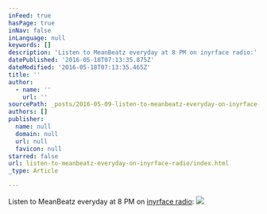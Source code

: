 ```yaml
---
inFeed: true
hasPage: true
inNav: false
inLanguage: null
keywords: []
description: 'Listen to MeanBeatz everyday at 8 PM on inyrface radio:'
datePublished: '2016-05-18T07:13:35.875Z'
dateModified: '2016-05-18T07:13:35.465Z'
title: ''
author:
  - name: ''
    url: ''
sourcePath: _posts/2016-05-09-listen-to-meanbeatz-everyday-on-inyrface-radio.md
authors: []
publisher:
  name: null
  domain: null
  url: null
  favicon: null
starred: false
url: listen-to-meanbeatz-everyday-on-inyrface-radio/index.html
_type: Article

---
```

Listen to MeanBeatz everyday at 8 PM on [inyrface radio][0]:
![](https://the-grid-user-content.s3-us-west-2.amazonaws.com/43c2a5c4-be11-42b3-922b-0e12720664ee.jpg)

[0]: http://inyrface.caster.fm/
